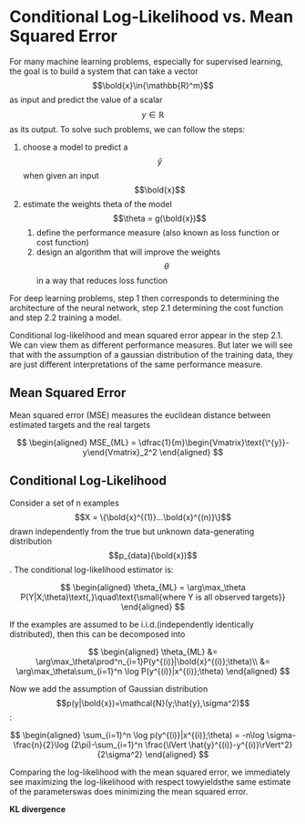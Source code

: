 Conditional Log-Likelihood vs. Mean Squared Error
=====

For many machine learning problems, especially for supervised learning, the goal is to build a system that can take a vector $$\bold{x}\in{\mathbb{R}^m}$$ as input and predict the value of a scalar $$y\in{\mathbb{R}}$$ as its output. To solve such problems, we can follow the steps:
1. choose a model to predict a $$\hat{y}$$ when given an input $$\bold{x}$$
2. estimate the weights theta of the model $$\theta = g(\bold{x})$$
    1. define the performance measure (also known as loss function or cost function)
    2. design an algorithm that will improve the weights $$\theta$$ in a way that reduces loss function

For deep learning problems, step 1 then corresponds to determining the architecture of the neural network, step 2.1 determining the cost function and step 2.2 training a model.

Conditional log-likelihood and mean squared error appear in the step 2.1. We can view them as different performance measures. But later we will see that with the assumption of a gaussian distribution of the training data, they are just different interpretations of the same performance measure.

## Mean Squared Error
Mean squared error (MSE) measures the euclidean distance between estimated targets and the real targets

$$
\begin{aligned}
MSE_{ML} = \dfrac{1}{m}\begin{Vmatrix}\text{\^{y}}-y\end{Vmatrix}_2^2
\end{aligned}
$$

## Conditional Log-Likelihood
Consider a set of n examples $$X = \{\bold{x}^{(1)}...\bold{x}^{(n)}\}$$ drawn independently from the true but unknown data-generating distribution $$p_{data}(\bold{x})$$. The conditional log-likelihood estimator is:

$$
\begin{aligned}
\theta_{ML} = \arg\max_\theta P(Y|X;\theta)\text{,}\quad\text{\small{where Y is all observed targets}}
\end{aligned}
$$

If the examples are assumed to be i.i.d.(independently identically distributed), then this can be decomposed into 

$$
\begin{aligned}
  \theta_{ML} &= \arg\max_\theta\prod^n_{i=1}P(y^{(i)}|\bold{x}^{(i)};\theta)\\
              &= \arg\max_\theta\sum_{i=1}^n \log P(y^{(i)}|x^{(i)};\theta)
\end{aligned}
$$

Now we add the assumption of Gaussian distribution $$p(y|\bold{x})=\mathcal{N}(y;\hat{y},\sigma^2)$$:

$$
\begin{aligned}
\sum_{i=1}^n \log p(y^{(i)}|x^{(i)};\theta) = -n\log \sigma-\frac{n}{2}\log (2\pi)-\sum_{i=1}^n \frac{\lVert \hat{y}^{(i)}-y^{(i)}\rVert^2} {2\sigma^2}
\end{aligned}
$$

Comparing the log-likelihood with the mean squared error, we immediately see maximizing the log-likelihood with respect towyieldsthe same estimate of the parameterswas does minimizing the mean squared error.

**KL divergence**




